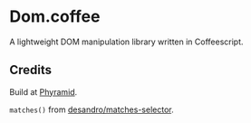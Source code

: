 # Dom.coffee

A lightweight DOM manipulation library written in Coffeescript.

## Credits

Build at [Phyramid](http://www.phyramid.com).

`matches()` from [desandro/matches-selector](https://github.com/desandro/matches-selector).

